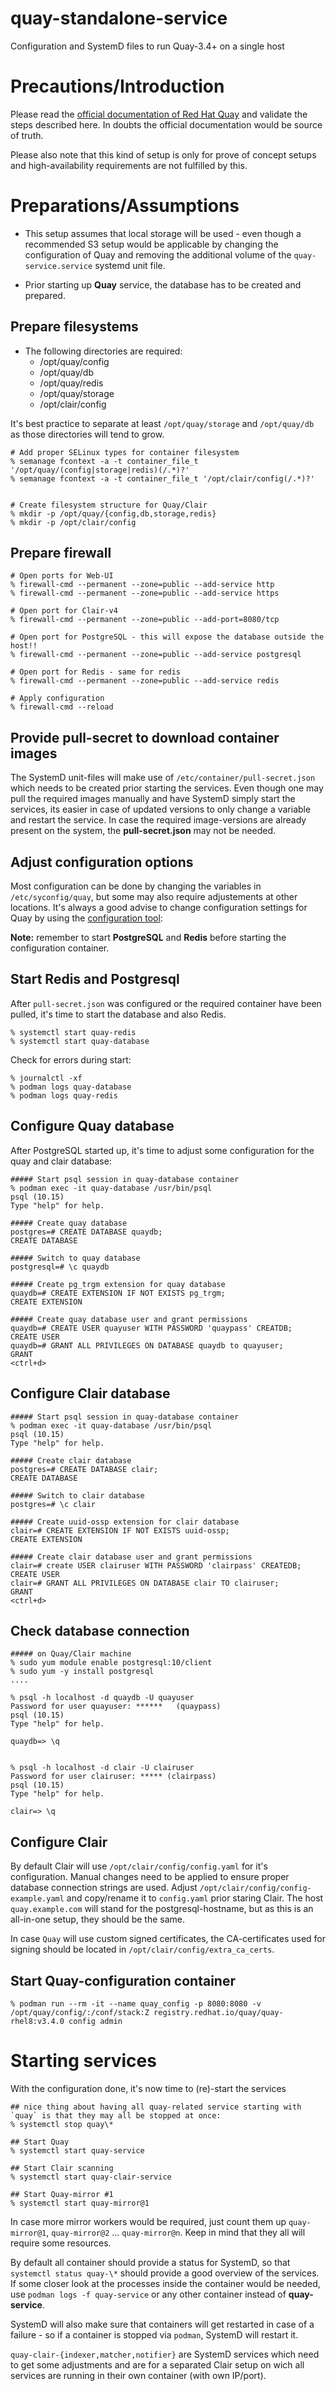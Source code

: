 # quay-standalone-service
Configuration and SystemD files to run Quay-3.4+ on a single host

# Precautions/Introduction

Please read the [official documentation of Red Hat Quay](https://access.redhat.com/documentation/en-us/red_hat_quay/3.4/html/deploy_red_hat_quay_for_proof-of-concept_non-production_purposes/index) and validate the steps described here.
In doubts the official documentation would be source of truth.

Please also note that this kind of setup is only for prove of concept setups and high-availability requirements are not fulfilled by this.

# Preparations/Assumptions

* This setup assumes that local storage will be used - even though a recommended S3 setup would be applicable by changing the configuration of Quay and removing the additional volume of the `quay-service.service` systemd unit file.

* Prior starting up **Quay** service, the database has to be created and prepared.

## Prepare filesystems

* The following directories are required:
  * /opt/quay/config
  * /opt/quay/db
  * /opt/quay/redis
  * /opt/quay/storage
  * /opt/clair/config

It's best practice to separate at least `/opt/quay/storage` and `/opt/quay/db` as those directories will tend to grow.

```
# Add proper SELinux types for container filesystem
% semanage fcontext -a -t container_file_t '/opt/quay/(config|storage|redis)(/.*)?'
% semanage fcontext -a -t container_file_t '/opt/clair/config(/.*)?'


# Create filesystem structure for Quay/Clair
% mkdir -p /opt/quay/{config,db,storage,redis}
% mkdir -p /opt/clair/config
```

## Prepare firewall

```
# Open ports for Web-UI
% firewall-cmd --permanent --zone=public --add-service http
% firewall-cmd --permanent --zone=public --add-service https

# Open port for Clair-v4
% firewall-cmd --permanent --zone=public --add-port=8080/tcp

# Open port for PostgreSQL - this will expose the database outside the host!!
% firewall-cmd --permanent --zone=public --add-service postgresql

# Open port for Redis - same for redis
% firewall-cmd --permanent --zone=public --add-service redis

# Apply configuration
% firewall-cmd --reload
```

## Provide pull-secret to download container images

The SystemD unit-files will make use of `/etc/container/pull-secret.json` which needs to be created prior starting the services.
Even though one may pull the required images manually and have SystemD simply start the services, its easier in case of updated versions to only change a variable and restart the service.
In case the required image-versions are already present on the system, the **pull-secret.json** may not be needed.

## Adjust configuration options

Most configuration can be done by changing the variables in `/etc/syconfig/quay`, but some may also require adjustements at other locations.
It's always a good advise to change configuration settings for Quay by using the [configuration tool](#start-quay-configuration-container):

**Note:** remember to start **PostgreSQL** and **Redis** before starting the configuration container.

## Start Redis and Postgresql

After `pull-secret.json` was configured or the required container have been pulled, it's time to start the database and also Redis.

```
% systemctl start quay-redis
% systemctl start quay-database
```

Check for errors during start:
```
% journalctl -xf
% podman logs quay-database
% podman logs quay-redis
```

## Configure Quay database

After PostgreSQL started up, it's time to adjust some configuration for the quay and clair database:

```
##### Start psql session in quay-database container
% podman exec -it quay-database /usr/bin/psql
psql (10.15)
Type "help" for help.

##### Create quay database
postgres=# CREATE DATABASE quaydb;
CREATE DATABASE

##### Switch to quay database
postgresql=# \c quaydb

##### Create pg_trgm extension for quay database
quaydb=# CREATE EXTENSION IF NOT EXISTS pg_trgm;
CREATE EXTENSION

##### Create quay database user and grant permissions
quaydb=# CREATE USER quayuser WITH PASSWORD 'quaypass' CREATDB;
CREATE USER
quaydb=# GRANT ALL PRIVILEGES ON DATABASE quaydb to quayuser;
GRANT
<ctrl+d>
```

## Configure Clair database

```
##### Start psql session in quay-database container
% podman exec -it quay-database /usr/bin/psql
psql (10.15)
Type "help" for help.

##### Create clair database
postgres=# CREATE DATABASE clair;
CREATE DATABASE

##### Switch to clair database
postgres=# \c clair

##### Create uuid-ossp extension for clair database
clair=# CREATE EXTENSION IF NOT EXISTS uuid-ossp;
CREATE EXTENSION

##### Create clair database user and grant permissions
clair=# create USER clairuser WITH PASSWORD 'clairpass' CREATEDB;
CREATE USER
clair=# GRANT ALL PRIVILEGES ON DATABASE clair TO clairuser;
GRANT
<ctrl+d>
```

## Check database connection

```
##### on Quay/Clair machine
% sudo yum module enable postgresql:10/client
% sudo yum -y install postgresql
....

% psql -h localhost -d quaydb -U quayuser
Password for user quayuser: ******   (quaypass)
psql (10.15)
Type "help" for help.

quaydb=> \q


% psql -h localhost -d clair -U clairuser
Password for user clairuser: ***** (clairpass)
psql (10.15)
Type "help" for help.

clair=> \q
```

## Configure Clair

By default Clair will use `/opt/clair/config/config.yaml` for it's configuration. Manual changes need to be applied to ensure proper database connection strings are used.
Adjust `/opt/clair/config/config-example.yaml` and copy/rename it to `config.yaml` prior staring Clair.
The host `quay.example.com` will stand for the postgresql-hostname, but as this is an all-in-one setup, they should be the same.

In case `Quay` will use custom signed certificates, the CA-certificates used for signing should be located in `/opt/clair/config/extra_ca_certs`.

## Start Quay-configuration container

```
% podman run --rm -it --name quay_config -p 8080:8080 -v /opt/quay/config/:/conf/stack:Z registry.redhat.io/quay/quay-rhel8:v3.4.0 config admin
```

# Starting services

With the configuration done, it's now time to (re)-start the services

```
## nice thing about having all quay-related service starting with `quay` is that they may all be stopped at once:
% systemctl stop quay\*

## Start Quay
% systemctl start quay-service

## Start Clair scanning
% systemctl start quay-clair-service

## Start Quay-mirror #1
% systemctl start quay-mirror@1
```

In case more mirror workers would be required, just count them up `quay-mirror@1`, `quay-mirror@2` ... `quay-mirror@n`. Keep in mind that they all will require some resources.

By default all container should provide a status for SystemD, so that `systemctl status quay-\*` should provide a good overview of the services. If some closer look at the processes inside the container
would be needed, use `podman logs -f quay-service` or any other container instead of **quay-service**.

SystemD will also make sure that containers will get restarted in case of a failure - so if a container is stopped via `podman`, SystemD will restart it.

`quay-clair-{indexer,matcher,notifier}` are SystemD services which need to get some adjustments and are for a separated Clair setup on wich all services are running in their own container (with own IP/port).
